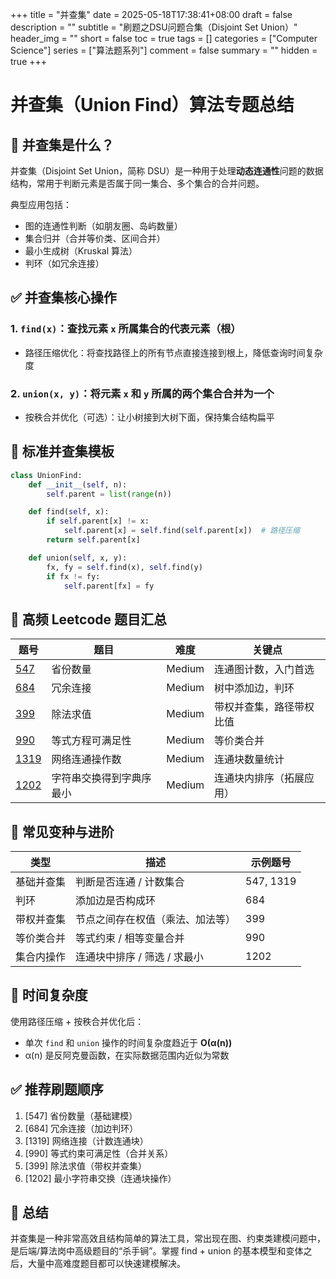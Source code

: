 +++
title = "并查集"
date = 2025-05-18T17:38:41+08:00
draft = false
description = ""
subtitle = "刷题之DSU问题合集（Disjoint Set Union）"
header_img = ""
short = false
toc = true
tags = []
categories = ["Computer Science"]
series = ["算法题系列"]
comment = false
summary = ""
hidden = true
+++

# 并查集（Union Find）算法专题总结

## 📌 并查集是什么？

并查集（Disjoint Set Union，简称 DSU）是一种用于处理**动态连通性**问题的数据结构，常用于判断元素是否属于同一集合、多个集合的合并问题。

典型应用包括：

* 图的连通性判断（如朋友圈、岛屿数量）
* 集合归并（合并等价类、区间合并）
* 最小生成树（Kruskal 算法）
* 判环（如冗余连接）


## ✅ 并查集核心操作

### 1. `find(x)`：查找元素 `x` 所属集合的代表元素（根）

* 路径压缩优化：将查找路径上的所有节点直接连接到根上，降低查询时间复杂度

### 2. `union(x, y)`：将元素 `x` 和 `y` 所属的两个集合合并为一个

* 按秩合并优化（可选）：让小树接到大树下面，保持集合结构扁平

## 🧱 标准并查集模板

```python
class UnionFind:
    def __init__(self, n):
        self.parent = list(range(n))

    def find(self, x):
        if self.parent[x] != x:
            self.parent[x] = self.find(self.parent[x])  # 路径压缩
        return self.parent[x]

    def union(self, x, y):
        fx, fy = self.find(x), self.find(y)
        if fx != fy:
            self.parent[fx] = fy
```

## 🌟 高频 Leetcode 题目汇总

| 题号                                                                                  | 题目           | 难度     | 关键点          |
| ----------------------------------------------------------------------------------- | ------------ | ------ | ------------ |
| [547](https://leetcode.cn/problems/number-of-provinces)                             | 省份数量         | Medium | 连通图计数，入门首选   |
| [684](https://leetcode.cn/problems/redundant-connection)                            | 冗余连接         | Medium | 树中添加边，判环     |
| [399](https://leetcode.cn/problems/evaluate-division)                               | 除法求值         | Medium | 带权并查集，路径带权比值 |
| [990](https://leetcode.cn/problems/satisfiability-of-equality-equations)            | 等式方程可满足性     | Medium | 等价类合并        |
| [1319](https://leetcode.cn/problems/number-of-operations-to-make-network-connected) | 网络连通操作数      | Medium | 连通块数量统计      |
| [1202](https://leetcode.cn/problems/smallest-string-with-swaps)                     | 字符串交换得到字典序最小 | Medium | 连通块内排序（拓展应用） |

## 🧠 常见变种与进阶

| 类型    | 描述                | 示例题号      |
| ----- | ----------------- | --------- |
| 基础并查集 | 判断是否连通 / 计数集合     | 547, 1319 |
| 判环    | 添加边是否构成环          | 684       |
| 带权并查集 | 节点之间存在权值（乘法、加法等）  | 399       |
| 等价类合并 | 等式约束 / 相等变量合并     | 990       |
| 集合内操作 | 连通块中排序 / 筛选 / 求最小 | 1202      |

## 📌 时间复杂度

使用路径压缩 + 按秩合并优化后：

* 单次 `find` 和 `union` 操作的时间复杂度趋近于 **O(α(n))**
* α(n) 是反阿克曼函数，在实际数据范围内近似为常数

## ✅ 推荐刷题顺序

1. \[547] 省份数量（基础建模）
2. \[684] 冗余连接（加边判环）
3. \[1319] 网络连接（计数连通块）
4. \[990] 等式约束可满足性（合并关系）
5. \[399] 除法求值（带权并查集）
6. \[1202] 最小字符串交换（连通块操作）

## 🏁 总结

并查集是一种非常高效且结构简单的算法工具，常出现在图、约束类建模问题中，是后端/算法岗中高级题目的“杀手锏”。掌握 find + union 的基本模型和变体之后，大量中高难度题目都可以快速建模解决。
